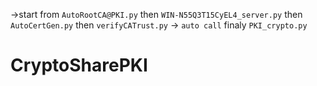 ->start from `AutoRootCA@PKI.py`
    then `WIN-N55Q3T15CyEL4_server.py`
    then `AutoCertGen.py`
    then `verifyCATrust.py` -> ``auto call``
    finaly `PKI_crypto.py`
# CryptoSharePKI
